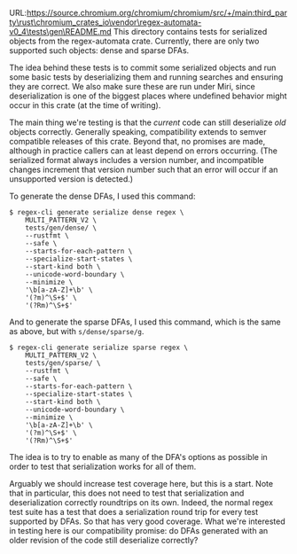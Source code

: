 URL:https://source.chromium.org/chromium/chromium/src/+/main:third_party\rust\chromium_crates_io\vendor\regex-automata-v0_4\tests\gen\README.md
This directory contains tests for serialized objects from the regex-automata
crate. Currently, there are only two supported such objects: dense and sparse
DFAs.

The idea behind these tests is to commit some serialized objects and run some
basic tests by deserializing them and running searches and ensuring they are
correct. We also make sure these are run under Miri, since deserialization is
one of the biggest places where undefined behavior might occur in this crate
(at the time of writing).

The main thing we're testing is that the *current* code can still deserialize
*old* objects correctly. Generally speaking, compatibility extends to semver
compatible releases of this crate. Beyond that, no promises are made, although
in practice callers can at least depend on errors occurring. (The serialized
format always includes a version number, and incompatible changes increment
that version number such that an error will occur if an unsupported version is
detected.)

To generate the dense DFAs, I used this command:

```
$ regex-cli generate serialize dense regex \
    MULTI_PATTERN_V2 \
    tests/gen/dense/ \
    --rustfmt \
    --safe \
    --starts-for-each-pattern \
    --specialize-start-states \
    --start-kind both \
    --unicode-word-boundary \
    --minimize \
    '\b[a-zA-Z]+\b' \
    '(?m)^\S+$' \
    '(?Rm)^\S+$'
```

And to generate the sparse DFAs, I used this command, which is the same as
above, but with `s/dense/sparse/g`.

```
$ regex-cli generate serialize sparse regex \
    MULTI_PATTERN_V2 \
    tests/gen/sparse/ \
    --rustfmt \
    --safe \
    --starts-for-each-pattern \
    --specialize-start-states \
    --start-kind both \
    --unicode-word-boundary \
    --minimize \
    '\b[a-zA-Z]+\b' \
    '(?m)^\S+$' \
    '(?Rm)^\S+$'
```

The idea is to try to enable as many of the DFA's options as possible in order
to test that serialization works for all of them.

Arguably we should increase test coverage here, but this is a start. Note
that in particular, this does not need to test that serialization and
deserialization correctly roundtrips on its own. Indeed, the normal regex test
suite has a test that does a serialization round trip for every test supported
by DFAs. So that has very good coverage. What we're interested in testing here
is our compatibility promise: do DFAs generated with an older revision of the
code still deserialize correctly?
